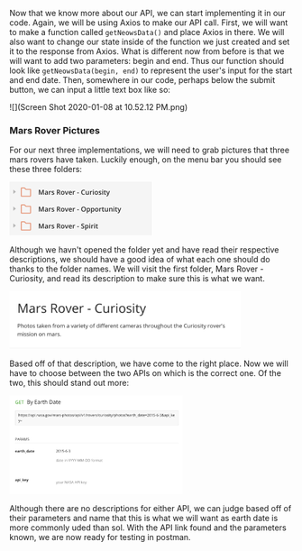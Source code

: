 <!--title={Implementing the second API and finding the last three APIs}-->

<!--badges={}-->

<!--concepts={}-->

Now that we know more about our API, we can start implementing it in our code. Again, we will be using Axios to make our API call. First, we will want to make a function called ```getNeowsData()``` and place Axios in there. We will also want to change our state inside of the function we just created and set it to the response from Axios. What is different now from before is that we will want to add two parameters: begin and end. Thus our function should look like  ```getNeowsData(begin, end)```  to represent the user's input for the start and end date. Then, somewhere in our code, perhaps below the submit button, we can input a little text box like so: 

![](Screen Shot 2020-01-08 at 10.52.12 PM.png)

### Mars Rover Pictures

For our next three implementations, we will need to grab pictures that three mars rovers have taken. Luckily enough, on the menu bar you should see these three folders:

<img src="Screen Shot 2020-01-08 at 11.16.52 PM.png" style="zoom:50%;" />

Although we havn't opened the folder yet and have read their respective descriptions, we should have a good idea of what each one should do thanks to the folder names. We will visit the first folder, Mars Rover - Curiosity, and read its description to make sure this is what we want. 

<img src="Screen Shot 2020-01-11 at 10.14.53 PM.png" style="zoom:40%;" />

Based off of that description, we have come to the right place. Now we will have to choose between the two APIs on which is the correct one. Of the two, this should stand out more: 

<img src="Screen Shot 2020-01-11 at 10.17.18 PM.png" style="zoom:30%;" />

Although there are no descriptions for either API, we can judge based off of their parameters and name that this is what we will want as earth date is more commonly uded than sol. With the API link found and the parameters known, we are now ready for testing in postman.